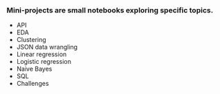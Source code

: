 ### Mini-projects are small notebooks exploring specific topics.
- API
- EDA
- Clustering
- JSON data wrangling
- Linear regression
- Logistic regression
- Naive Bayes
- SQL
- Challenges
